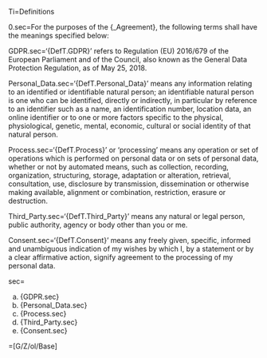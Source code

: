 Ti=Definitions

0.sec=For the purposes of the {_Agreement}, the following terms shall have the meanings specified below:

GDPR.sec=‘{DefT.GDPR}’ refers to Regulation (EU) 2016/679 of the European Parliament and of the Council, also known as the General Data Protection Regulation, as of May 25, 2018.

Personal_Data.sec=‘{DefT.Personal_Data}’ means any information relating to an identified or identifiable natural person; an identifiable natural person is one who can be identified, directly or indirectly, in particular by reference to an identifier such as a name, an identification number, location data, an online identifier or to one or more factors specific to the physical, physiological, genetic, mental, economic, cultural or social identity of that natural person.

Process.sec=‘{DefT.Process}’ or ‘processing’ means any operation or set of operations which is performed on personal data or on sets of personal data, whether or not by automated means, such as collection, recording, organization, structuring, storage, adaptation or alteration, retrieval, consultation, use, disclosure by transmission, dissemination or otherwise making available, alignment or combination, restriction, erasure or destruction.

Third_Party.sec=‘{DefT.Third_Party}’ means any natural or legal person, public authority, agency or body other than you or me.

Consent.sec=‘{DefT.Consent}’ means any freely given, specific, informed and unambiguous indication of my wishes by which I, by a statement or by a clear affirmative action, signify agreement to the processing of my personal data. 

sec=<ol type="a"><li>{GDPR.sec}<li>{Personal_Data.sec}<li>{Process.sec}<li>{Third_Party.sec}<li>{Consent.sec}</ol>

=[G/Z/ol/Base]
